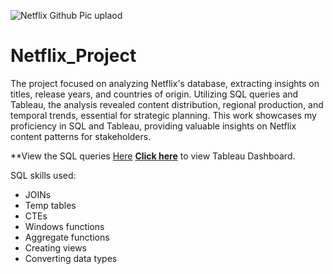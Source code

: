 ![Netflix Github Pic uplaod](https://user-images.githubusercontent.com/125770475/230777477-e0254682-c096-4f6a-bc67-a736dfc141cb.jpg)

# Netflix_Project

The project focused on analyzing Netflix's database, extracting insights on titles, release years, and countries of origin. Utilizing SQL queries and Tableau, the analysis revealed content distribution, regional production, and temporal trends, essential for strategic planning. This work showcases my proficiency in SQL and Tableau, providing valuable insights on Netflix content patterns for stakeholders.

**View the SQL queries [Here](https://github.com/Raulf17/Netflix_Project/blob/main/Netflix%20Database%20query.sql)
**[Click here](https://public.tableau.com/app/profile/raul.fernandez.jr/viz/Netflix_16727578238290/Dashboard1)** to view Tableau Dashboard.


SQL skills used:
* JOINs
* Temp tables
* CTEs
* Windows functions
* Aggregate functions
* Creating views
* Converting data types
